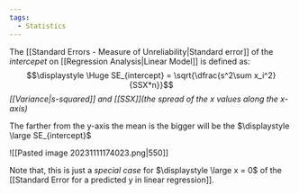 ```yaml
---
tags:
  - Statistics
---
```

The [[Standard Errors - Measure of Unreliability|Standard error]] of the *intercepet* on [[Regression Analysis|Linear Model]] is defined as:
$$\displaystyle \Huge SE_{intercept} = \sqrt{\dfrac{s^2\sum x_i^2}{SSX*n}}$$
*[[Variance|s-squared]] and [[SSX]](the spread of the x values along the x-axis)*

The farther from the y-axis the mean is the bigger will be the $\displaystyle \large SE_{intercept}$

![[Pasted image 20231111174023.png|550]]

Note that, this is just a *special case* for $\displaystyle \large x = 0$ of the [[Standard Error for a predicted y in linear regression]].
